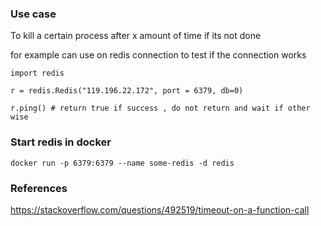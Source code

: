 ### Use case

To kill a certain process after x amount of time if its not done

for example can use on redis connection to test if the connection works

```
import redis

r = redis.Redis("119.196.22.172", port = 6379, db=0)

r.ping() # return true if success , do not return and wait if other wise

```

### Start redis in docker
```
docker run -p 6379:6379 --name some-redis -d redis
```

### References

https://stackoverflow.com/questions/492519/timeout-on-a-function-call
